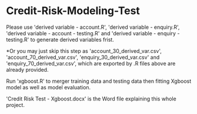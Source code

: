 # Credit-Risk-Modeling-Test

Please use 'derived variable - account.R', 'derived variable - enquiry.R', 'derived variable - account - testing.R' and 'derived variable - enquiry - testing.R' to generate derived variables frist.

*Or you may just skip this step as 'account_30_derived_var.csv', 'account_70_derived_var.csv', 'enquiry_30_derived_var.csv' and 'enquiry_70_derived_var.csv', which are exported by .R files above are already provided.

Run 'xgboost.R' to merger training data and testing data then fitting Xgboost model as well as model evaluation.


'Credit Risk Test - Xgboost.docx' is the Word file explaining this whole project.
